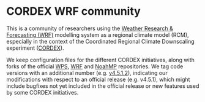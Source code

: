 # CORDEX WRF community

This is a community of researchers using the [Weather Research & Forecasting (WRF)](https://github.com/wrf-model/WRF) modelling system as a regional climate model (RCM), especially in the context of the Coordinated Regional Climate Downscaling experiment ([CORDEX](https://cordex.org)).

We keep configuration files for the different CORDEX initiatives, along with forks of the official [WPS](https://github.com/CORDEX-WRF-community/WPS), [WRF](https://github.com/CORDEX-WRF-community/WRF) and [NoahMP](https://github.com/CORDEX-WRF-community/noahmp) repositories.
We tag code versions with an additional number (e.g. [v4.5.1.2](https://github.com/CORDEX-WRF-community/WRF/releases/tag/v4.5.1.2)), indicating our modifications with respect to an official release (e.g. v4.5.1), which might include bugfixes not yet included in the official release or new features used by some CORDEX initiatives.
